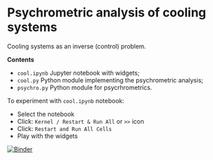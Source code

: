# Psychrometric analysis of cooling systems

Cooling systems as an inverse (control) problem.

**Contents**
- `cool.ipynb` Jupyter notebook with widgets;
- `cool.py` Python module implementing the psychrometric analysis;
- `psychro.py` Python module for psycrhrometrics.

To experiment with `cool.ipynb` notebook:
- Select the notebook
- Click: `Kernel / Restart & Run All` or `>>` icon
- Click: `Restart and Run All Cells`
- Play with the widgets

[![Binder](https://mybinder.org/badge_logo.svg)](https://mybinder.org/v2/gh/cghiaus/PsychrAn_cool/HEAD)
